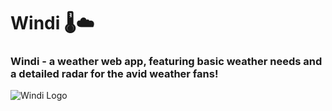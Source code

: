# Windi 🌡️☁️
### Windi - a weather web app, featuring basic weather needs and a detailed radar for the avid weather fans!
![Windi Logo](images/example.png)
